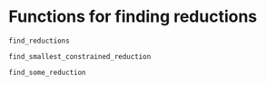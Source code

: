 # Functions for finding reductions

```@docs
find_reductions
```

```@docs
find_smallest_constrained_reduction
```

```@docs
find_some_reduction
```